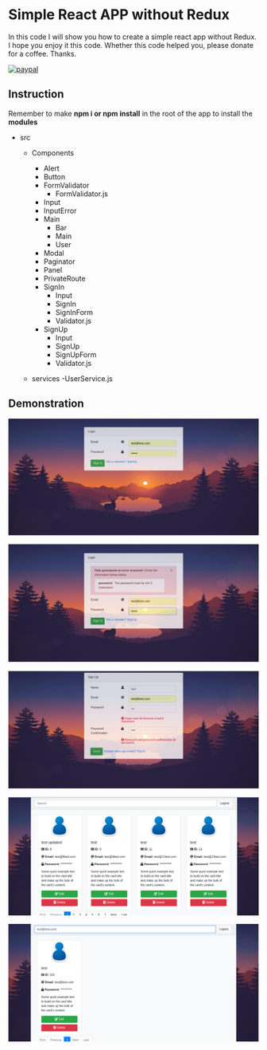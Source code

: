 # Simple React APP without Redux

In this code I will show you how to create a simple react app without Redux. I hope you enjoy it this code. Whether this code helped you, please donate for a coffee. Thanks.

[![paypal](https://www.paypalobjects.com/en_US/i/btn/btn_donateCC_LG.gif)](https://www.paypal.com/cgi-bin/webscr?cmd=_s-xclick&hosted_button_id=AFSV8TQBVW6LC)

## Instruction

Remember to make **npm i or npm install** in the root of the app to install the **modules**

- src

  - Components

    - Alert
    - Button
    - FormValidator
      - FormValidator.js
    - Input
    - InputError
    - Main
      - Bar
      - Main
      - User
    - Modal
    - Paginator
    - Panel
    - PrivateRoute
    - SignIn
      - Input
      - SignIn
      - SignInForm
      - Validator.js
    - SignUp
      - Input
      - SignUp
      - SignUpForm
      - Validator.js

  - services
    -UserService.js

## Demonstration

![Angular App](https://raw.githubusercontent.com/JoanVasquez/react_usermanagment/master/demonstration/1.png)

![Angular App](https://raw.githubusercontent.com/JoanVasquez/react_usermanagment/master/demonstration/2.png)

![Angular App](https://raw.githubusercontent.com/JoanVasquez/react_usermanagment/master/demonstration/3.png)

![Angular App](https://raw.githubusercontent.com/JoanVasquez/react_usermanagment/master/demonstration/4.png)

![Angular App](https://raw.githubusercontent.com/JoanVasquez/react_usermanagment/master/demonstration/5.png)
